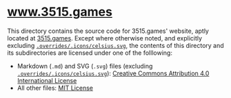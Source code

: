 # www.3515.games

This directory contains the source code for 3515.games' website, aptly located at [3515.games](https://3515.games).
Except where otherwise noted, and explicitly excluding [`.overrides/.icons/celsius.svg`](.overrides/.icons/celsius.svg),
the contents of this directory and its subdirectories are licensed under one of the folllowing:

- Markdown (`.md`) and SVG (`.svg`) files (excluding [`.overrides/.icons/celsius.svg`](.overrides/.icons/celsius.svg)): [Creative Commons Attribution 4.0 International License](licenses/CC-BY-4.0.md)
- All other files: [MIT License](licenses/MIT.md)
